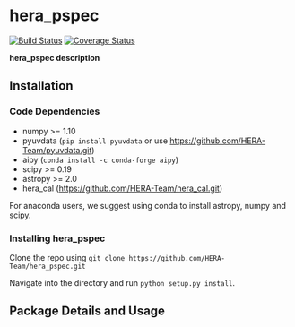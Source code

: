 # hera_pspec

[![Build Status](https://travis-ci.org/HERA-Team/hera_pspec.svg?branch=master)](https://travis-ci.org/HERA-Team/hera_pspec)
[![Coverage Status](https://coveralls.io/repos/github/HERA-Team/hera_pspec/badge.svg?branch=master)](https://coveralls.io/github/HERA-Team/hera_pspec?branch=master)

**hera_pspec description**

## Installation

### Code Dependencies

* numpy >= 1.10
* pyuvdata (`pip install pyuvdata` or use https://github.com/HERA-Team/pyuvdata.git)
* aipy (```conda install -c conda-forge aipy```)
* scipy >= 0.19
* astropy >= 2.0
* hera_cal (https://github.com/HERA-Team/hera_cal.git)

For anaconda users, we suggest using conda to install astropy, numpy and scipy.

### Installing hera_pspec
Clone the repo using
`git clone https://github.com/HERA-Team/hera_pspec.git`

Navigate into the directory and run `python setup.py install`.

## Package Details and Usage




